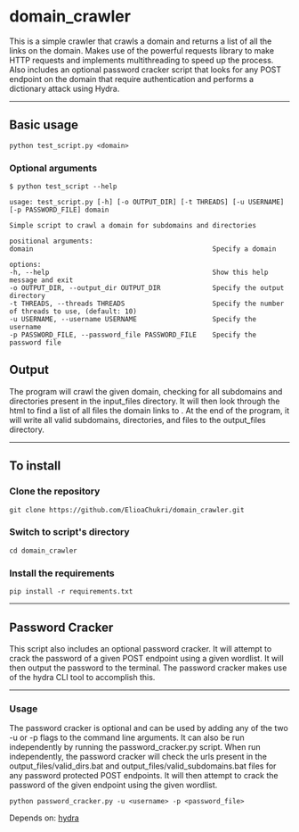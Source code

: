 # domain_crawler

This is a simple crawler that crawls a domain and returns a list of all the links on the domain.
Makes use of the powerful requests library to make HTTP requests and implements multithreading to speed up the process.
Also includes an optional password cracker script that looks for any POST endpoint on the domain that require
authentication and performs a dictionary attack using Hydra.

***

## Basic usage

```
python test_script.py <domain>
```

### Optional arguments

```
$ python test_script --help

usage: test_script.py [-h] [-o OUTPUT_DIR] [-t THREADS] [-u USERNAME] [-p PASSWORD_FILE] domain

Simple script to crawl a domain for subdomains and directories

positional arguments:
domain                                             Specify a domain

options:
-h, --help                                         Show this help message and exit
-o OUTPUT_DIR, --output_dir OUTPUT_DIR             Specify the output directory
-t THREADS, --threads THREADS                      Specify the number of threads to use, (default: 10)
-u USERNAME, --username USERNAME                   Specify the username
-p PASSWORD_FILE, --password_file PASSWORD_FILE    Specify the password file
```

## Output

The program will crawl the given domain, checking for all subdomains and directories present in the input_files
directory. It will then look through the html to find a list of all files the domain links to .
At the end of the program, it will write all valid subdomains, directories, and files to the output_files directory.

***

## To install

### Clone the repository

```
git clone https://github.com/ElioaChukri/domain_crawler.git
```

### Switch to script's directory

```
cd domain_crawler
```

### Install the requirements

```
pip install -r requirements.txt
```


***

## Password Cracker

This script also includes an optional password cracker. It will attempt to crack the password of a given POST endpoint
using a given
wordlist. It will then output the password to the terminal. The password cracker makes use of the hydra CLI tool to
accomplish this.


***

### Usage

The password cracker is optional and can be used by adding any of the two -u or -p flags to the command line arguments.
It can also be run independently by running the password_cracker.py script.
When run independently, the password cracker will check the urls present in the output_files/valid_dirs.bat and
output_files/valid_subdomains.bat files for any password protected POST endpoints. It will then attempt to crack the 
password of the given endpoint using the given wordlist.

```
python password_cracker.py -u <username> -p <password_file>
```

Depends on: [hydra](https://github.com/vanhauser-thc/thc-hydra)


